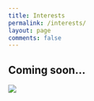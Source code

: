 ```yaml
---
title: Interests
permalink: /interests/
layout: page
comments: false
---
```


## Coming soon...

![](https://www.youtube.com/watch?v=dQw4w9WgXcQ)
